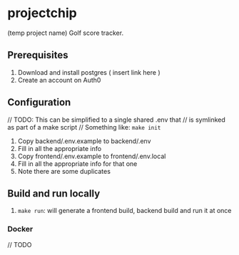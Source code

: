 # projectchip
(temp project name) Golf score tracker.

## Prerequisites
1. Download and install postgres ( insert link here )
1. Create an account on Auth0

## Configuration
// TODO: This can be simplified to a single shared .env that
// is symlinked as part of a make script
// Something like: `make init`

1. Copy backend/.env.example to backend/.env
1. Fill in all the appropriate info
1. Copy frontend/.env.example to frontend/.env.local
1. Fill in all the appropriate info for that one
1. Note there are some duplicates

## Build and run locally
1. `make run`: will generate a frontend build, backend build and run it at once

### Docker
// TODO
